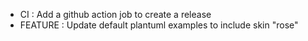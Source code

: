 * CI : Add a github action job to create a release
* FEATURE : Update default plantuml examples to include skin "rose"
